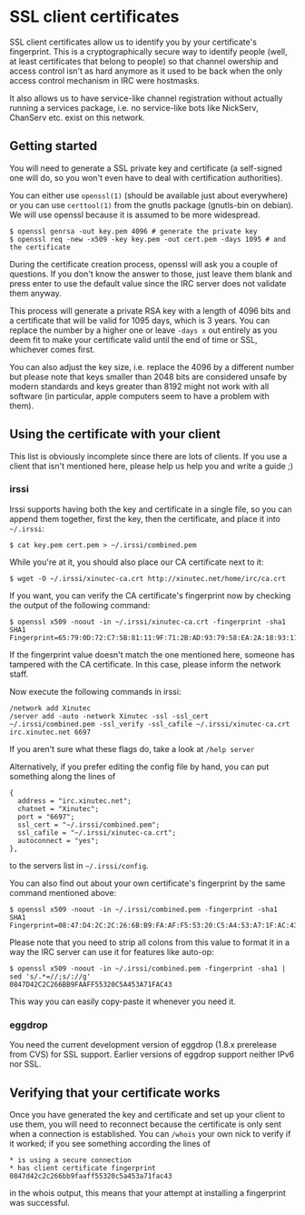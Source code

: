 SSL client certificates
=======================

SSL client certificates allow us to identify you by your certificate's fingerprint.
This is a cryptographically secure way to identify people (well, at least
certificates that belong to people) so that channel owership and access control
isn't as hard anymore as it used to be back when the only access control
mechanism in IRC were hostmasks.

It also allows us to have service-like channel registration without actually
running a services package, i.e. no service-like bots like NickServ, ChanServ
etc. exist on this network.

Getting started
---------------

You will need to generate a SSL private key and certificate (a self-signed one
will do, so you won't even have to deal with certification authorities).

You can either use `openssl(1)` (should be available just about everywhere)
or you can use `certtool(1)` from the gnutls package (gnutls-bin on debian).
We will use openssl because it is assumed to be more widespread.

	$ openssl genrsa -out key.pem 4096 # generate the private key
	$ openssl req -new -x509 -key key.pem -out cert.pem -days 1095 # and the certificate

During the certificate creation process, openssl will ask you a couple of
questions. If you don't know the answer to those, just leave them blank and
press enter to use the default value since the IRC server does not validate
them anyway.

This process will generate a private RSA key with a length of 4096 bits and a
certificate that will be valid for 1095 days, which is 3 years. You can replace
the number by a higher one or leave `-days x` out entirely as you deem fit to
make your certificate valid until the end of time or SSL, whichever comes first.

You can also adjust the key size, i.e. replace the 4096 by a different number
but please note that keys smaller than 2048 bits are considered unsafe by
modern standards and keys greater than 8192 might not work with all software
(in particular, apple computers seem to have a problem with them).

Using the certificate with your client
--------------------------------------

This list is obviously incomplete since there are lots of clients.
If you use a client that isn't mentioned here, please help us help you and
write a guide ;)

### irssi

Irssi supports having both the key and certificate in a single file, so you can
append them together, first the key, then the certificate, and place it into
`~/.irssi`:

	$ cat key.pem cert.pem > ~/.irssi/combined.pem

While you're at it, you should also place our CA certificate next to it:

	$ wget -O ~/.irssi/xinutec-ca.crt http://xinutec.net/home/irc/ca.crt

If you want, you can verify the CA certificate's fingerprint now by checking
the output of the following command:

	$ openssl x509 -noout -in ~/.irssi/xinutec-ca.crt -fingerprint -sha1 
	SHA1 Fingerprint=65:79:0D:72:C7:5B:81:11:9F:71:2B:AD:93:79:58:EA:2A:18:93:11

If the fingerprint value doesn't match the one mentioned here, someone has
tampered with the CA certificate. In this case, please inform the network
staff.

Now execute the following commands in irssi:

	/network add Xinutec
	/server add -auto -network Xinutec -ssl -ssl_cert ~/.irssi/combined.pem -ssl_verify -ssl_cafile ~/.irssi/xinutec-ca.crt irc.xinutec.net 6697

If you aren't sure what these flags do, take a look at `/help server`

Alternatively, if you prefer editing the config file by hand, you can put something along the lines of

	{
	  address = "irc.xinutec.net";
	  chatnet = "Xinutec";
	  port = "6697";
	  ssl_cert = "~/.irssi/combined.pem";
	  ssl_cafile = "~/.irssi/xinutec-ca.crt";
	  autoconnect = "yes";
	},

to the servers list in `~/.irssi/config`.

You can also find out about your own certificate's fingerprint by the same
command mentioned above:

	$ openssl x509 -noout -in ~/.irssi/combined.pem -fingerprint -sha1
	SHA1 Fingerprint=08:47:D4:2C:2C:26:6B:B9:FA:AF:F5:53:20:C5:A4:53:A7:1F:AC:43

Please note that you need to strip all colons from this value to format it in a
way the IRC server can use it for features like auto-op:

	$ openssl x509 -noout -in ~/.irssi/combined.pem -fingerprint -sha1 | sed 's/.*=//;s/://g'
	0847D42C2C266BB9FAAFF55320C5A453A71FAC43

This way you can easily copy-paste it whenever you need it.

### eggdrop

You need the current development version of eggdrop (1.8.x prerelease from CVS)
for SSL support. Earlier versions of eggdrop support neither IPv6 nor SSL.


Verifying that your certificate works
-------------------------------------

Once you have generated the key and certificate and set up your client to use
them, you will need to reconnect because the certificate is only sent when a
connection is established. You can `/whois` your own nick to verify if it
worked; if you see something according the lines of 

	* is using a secure connection
	* has client certificate fingerprint 0847d42c2c266bb9faaff55320c5a453a71fac43

in the whois output, this means that your attempt at installing a fingerprint
was successful.
